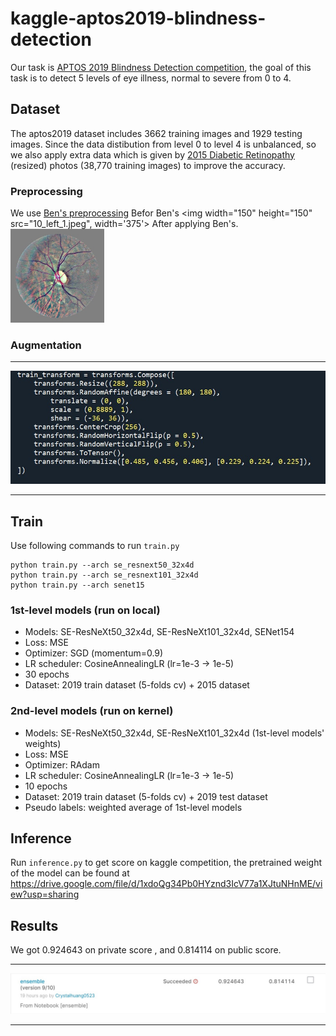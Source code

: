 # kaggle-aptos2019-blindness-detection
Our task is [APTOS 2019 Blindness Detection competition](https://www.kaggle.com/c/aptos2019-blindness-detection/overview), the goal of this task is to detect 5 levels of eye illness, normal to severe from 0 to 4. 

## Dataset
The aptos2019 dataset includes 3662 training images and 1929 testing images. Since the data distibution from level 0 to level 4 is unbalanced, so we also apply extra data which is given by [2015 Diabetic Retinopathy](https://www.kaggle.com/prasertsak/dr2015-resized) (resized) photos (38,770 training images) to improve the accuracy.
### Preprocessing
We use [Ben's preprocessing](https://github.com/btgraham/SparseConvNet/tree/kaggle_Diabetic_Retinopathy_competition)
Befor Ben's
<img width="150" height="150" src="10_left_1.jpeg", width='375'>
After applying Ben's.
<img width="150" height="150" src="10_left.jpeg">

### Augmentation
  ---

  <p align="center">
  <img src="augmentation.jpg">
  </p>

  ---
##  Train
Use following commands to run ```train.py ```


  ```
python train.py --arch se_resnext50_32x4d
python train.py --arch se_resnext101_32x4d 
python train.py --arch senet15
  ```


### 1st-level models (run on local)
- Models: SE-ResNeXt50_32x4d, SE-ResNeXt101_32x4d, SENet154
- Loss: MSE
- Optimizer: SGD (momentum=0.9)
- LR scheduler: CosineAnnealingLR (lr=1e-3 -> 1e-5)
- 30 epochs
- Dataset: 2019 train dataset (5-folds cv) + 2015 dataset
### 2nd-level models (run on kernel)
- Models: SE-ResNeXt50_32x4d, SE-ResNeXt101_32x4d (1st-level models' weights)
- Loss: MSE
- Optimizer: RAdam
- LR scheduler: CosineAnnealingLR (lr=1e-3 -> 1e-5)
- 10 epochs
- Dataset: 2019 train dataset (5-folds cv) + 2019 test dataset
- Pseudo labels: weighted average of 1st-level models
## Inference
Run ```inference.py``` to get score on kaggle competition, the pretrained weight of the model can be found at https://drive.google.com/file/d/1xdoQg34Pb0HYznd3IcV77a1XJtuNHnME/view?usp=sharing

## Results
We got 0.924643 on private score , and 0.814114 on public score.

  ---

  <p align="center">
  <img src="result.jpg">
  </p>

  ---

